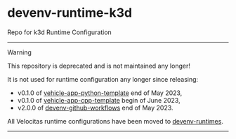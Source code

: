 # devenv-runtime-k3d

Repo for k3d Runtime Configuration

***

> [!WARNING]
> This repository is deprecated and is not maintained any longer!
>
> It is not used for runtime configuration any longer since releasing:
> * v0.1.0 of [vehicle-app-python-template](https://github.com/eclipse-velocitas/vehicle-app-python-template) end of May 2023,
> * v0.1.0 of [vehicle-app-cpp-template](https://github.com/eclipse-velocitas/vehicle-app-cpp-template) begin of June 2023,
> * v2.0.0 of [devenv-github-workflows](https://github.com/eclipse-velocitas/devenv-github-workflows) end of May 2023.
>
> All Velocitas runtime configurations have been moved to [devenv-runtimes](https://github.com/eclipse-velocitas/devenv-runtimes).

***
